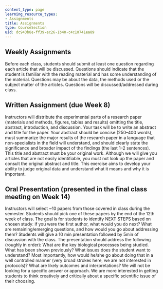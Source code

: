 ```yaml
---
content_type: page
learning_resource_types:
- Assignments
title: Assignments
type: CourseSection
uid: dc943b8e-ff39-ec26-1b40-c4c10741ea89
---
```


Weekly Assignments
------------------

Before each class, students should submit at least one question regarding each article that will be discussed. Questions should indicate that the student is familiar with the reading material and has some understanding of the material. Questions may be about the data, the methods used or the subject matter of the articles. Questions will be discussed/addressed during class.

Written Assignment (due Week 8)
-------------------------------

Instructors will distribute the experimental parts of a research paper (materials and methods, figures, tables and results) omitting the title, abstract, introduction, and discussion. Your task will be to write an abstract and title for the paper. Your abstract should be concise (250–400 words), must summarize the major results of the research paper in a language that non-specialists in the field will understand, and should clearly state the significance and broader impact of the findings (the last 1–2 sentences). This title and abstract must be your original work. Although we will give you articles that are not easily identifiable, you must not look up the paper and consult the original abstract and title. This exercise aims to develop your ability to judge original data and understand what it means and why it is important.

Oral Presentation (presented in the final class meeting on Week 14)
-------------------------------------------------------------------

Instructors will select ~10 papers from those covered in class during the semester. Students should pick one of these papers by the end of the 12th week of class. The goal is for students to identify NEXT STEPS based on chosen study: if you were the first author, what would you do next? What are remaining/emerging questions, and how would you go about addressing them? Students will give a 10 min presentation followed by 5min of discussion with the class. The presentation should address the following (roughly in order): What are the key biological processes being studied. What has been shown previously? What issues does the student want to understand? Most importantly, how would he/she go about doing that in a well controlled manner (very broad strokes here, we are not interested in protocols)? What are likely outcomes and interpretations? We will not be looking for a specific answer or approach. We are more interested in getting students to think creatively and critically about a specific scientific issue of their choosing.